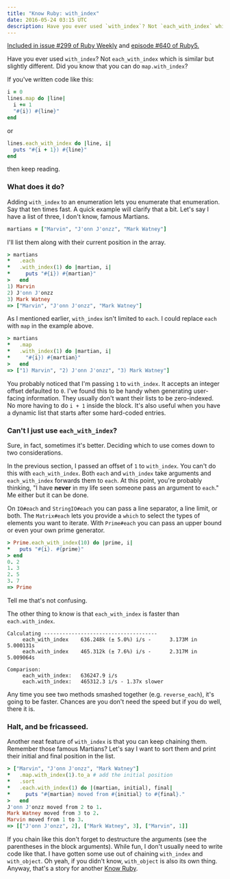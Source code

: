 ```yaml
---
title: "Know Ruby: with_index"
date: 2016-05-24 03:15 UTC
description: Have you ever used `with_index`? Not `each_with_index` which is similar but slightly different. Did you know that you can do `map.with_index`?
---
```


<div class="panel callout">
  <a href="http://rubyweekly.com/issues/299">Included in issue #299 of Ruby Weekly</a> and <a href="https://ruby5.codeschool.com/episodes/685-episode-640-may-27th-2016/stories/5352-know-ruby-with_index">episode #640 of Ruby5.</a>
</div>

Have you ever used `with_index`?
Not `each_with_index` which is similar but slightly different.
Did you know that you can do `map.with_index`?

If you've written code like this:

```ruby
i = 0
lines.map do |line|
  i += 1
  "#{i}) #{line}"
end
```

or

```ruby
lines.each_with_index do |line, i|
  puts "#{i + 1}) #{line}"
end
```

then keep reading.

<!--more-->

### What does it do?

Adding `with_index` to an enumeration lets you enumerate that enumeration.
Say that ten times fast.
A quick example will clarify that a bit.
Let's say I have a list of three, I don't know, famous Martians.

```ruby
martians = ["Marvin", "J'onn J'onzz", "Mark Watney"]
```

I'll list them along with their current position in the array.

```ruby
> martians
*   .each
*   .with_index(1) do |martian, i|
*     puts "#{i}) #{martian}"
>   end
1) Marvin
2) J'onn J'onzz
3) Mark Watney
=> ["Marvin", "J'onn J'onzz", "Mark Watney"]
```

As I mentioned earlier, `with_index` isn't limited to `each`.
I could replace `each` with `map` in the example above.

```ruby
> martians
*   .map
*   .with_index(1) do |martian, i|
*     "#{i}) #{martian}"
>   end
=> ["1) Marvin", "2) J'onn J'onzz", "3) Mark Watney"]
```

You probably noticed that I'm passing `1` to `with_index`.
It accepts an integer offset defaulted to `0`.
I've found this to be handy when generating user-facing information.
They usually don't want their lists to be zero-indexed.
No more having to do `i + 1` inside the block.
It's also useful when you have a dynamic list that starts after some hard-coded entries.

### Can't I just use `each_with_index`?

Sure, in fact, sometimes it's better.
Deciding which to use comes down to two considerations.

In the previous section, I passed an offset of `1` to `with_index`.
You can't do this with `each_with_index`.
Both `each` and `with_index` take arguments and `each_with_index` forwards them to `each`.
At this point, you're probably thinking, "I have **never** in my life seen someone pass an argument to `each`."
Me either but it can be done.

On `IO#each` and `StringIO#each` you can pass a line separator, a line limit, or both.
The `Matrix#each` lets you provide a `which` to select the types of elements you want to iterate.
With `Prime#each` you can pass an upper bound or even your own prime generator.

```ruby
> Prime.each_with_index(10) do |prime, i|
*   puts "#{i}. #{prime}"
> end
0. 2
1. 3
2. 5
3. 7
=> Prime
```

Tell me that's not confusing.

The other thing to know is that `each_with_index` is faster than `each.with_index`.

```
Calculating -------------------------------------
     each_with_index    636.248k (± 5.0%) i/s -      3.173M in   5.000131s
     each.with_index    465.312k (± 7.6%) i/s -      2.317M in   5.009064s

Comparison:
     each_with_index:   636247.9 i/s
     each.with_index:   465312.3 i/s - 1.37x slower
```

Any time you see two methods smashed together (e.g. `reverse_each`), it's going to be faster.
Chances are you don't need the speed but if you do well, there it is.

### Halt, and be fricasseed.

Another neat feature of `with_index` is that you can keep chaining them.
Remember those famous Martians?
Let's say I want to sort them and print their initial and final position in the list.

```ruby
> ["Marvin", "J'onn J'onzz", "Mark Watney"]
*   .map.with_index(1).to_a # add the initial position
*   .sort
*   .each.with_index(1) do |(martian, initial), final|
*     puts "#{martian} moved from #{initial} to #{final}."
>   end
J'onn J'onzz moved from 2 to 1.
Mark Watney moved from 3 to 2.
Marvin moved from 1 to 3.
=> [["J'onn J'onzz", 2], ["Mark Watney", 3], ["Marvin", 1]]
```

If you chain like this don't forget to destructure the arguments (see the parentheses in the block arguments).
While fun, I don't usually need to write code like that.
I have gotten some use out of chaining `with_index` and `with_object`.
Oh yeah, if you didn't know, `with_object` is also its own thing.
Anyway, that's a story for another [Know Ruby].

[Know Ruby]: /series/know-ruby

